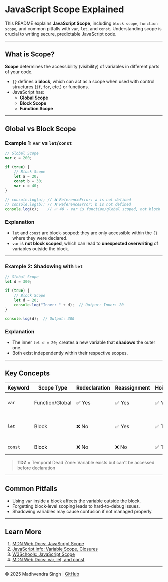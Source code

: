 # JavaScript Scope Explained

This README explains **JavaScript Scope**, including `block scope`, `function scope`, and common pitfalls with `var`, `let`, and `const`. Understanding scope is crucial to writing secure, predictable JavaScript code.

---

## What is Scope?

**Scope** determines the accessibility (visibility) of variables in different parts of your code.

- `{}` defines a **block**, which can act as a scope when used with control structures (`if`, `for`, etc.) or functions.
- JavaScript has:
  - **Global Scope**
  - **Block Scope**
  - **Function Scope**

---

## Global vs Block Scope

### Example 1: `var` vs `let`/`const`

```javascript
// Global Scope
var c = 200;

if (true) {
    // Block Scope
    let a = 20;
    const b = 30;
    var c = 40;
}

// console.log(a); // ❌ ReferenceError: a is not defined
// console.log(b); // ❌ ReferenceError: b is not defined
console.log(c);    // ✅ 40 - var is function/global scoped, not block scoped
```

### Explanation

- `let` and `const` are block-scoped: they are only accessible within the `{}` where they were declared.
- `var` is **not block scoped**, which can lead to **unexpected overwriting** of variables outside the block.

---

### Example 2: Shadowing with `let`

```javascript
// Global Scope
let d = 300;

if (true) {
    // Block Scope
    let d = 20;
    console.log("Inner: " + d);  // Output: Inner: 20
}

console.log(d);  // Output: 300
```

### Explanation

- The inner `let d = 20;` creates a new variable that **shadows** the outer one.
- Both exist independently within their respective scopes.

---

## Key Concepts

| Keyword  | Scope Type     | Redeclaration | Reassignment | Hoisting | Best Use                        |
|----------|----------------|---------------|--------------|----------|---------------------------------|
| `var`    | Function/Global| ✅ Yes         | ✅ Yes        | ✅ Yes    | Avoid in modern code            |
| `let`    | Block          | ❌ No          | ✅ Yes        | ✅ TDZ    | Use for mutable block variables |
| `const`  | Block          | ❌ No          | ❌ No         | ✅ TDZ    | Use for constants               |

> **TDZ** = Temporal Dead Zone: Variable exists but can't be accessed before declaration

---

## Common Pitfalls

- Using `var` inside a block affects the variable outside the block.
- Forgetting block-level scoping leads to hard-to-debug issues.
- Shadowing variables may cause confusion if not managed properly.

---

## Learn More

1. [MDN Web Docs: JavaScript Scope](https://developer.mozilla.org/en-US/docs/Glossary/Scope)
2. [JavaScript.info: Variable Scope, Closures](https://javascript.info/closure)
3. [W3Schools: JavaScript Scope](https://www.w3schools.com/js/js_scope.asp)
4. [MDN Web Docs: var, let, and const](https://developer.mozilla.org/en-US/docs/Web/JavaScript/Reference/Statements/let)

---

© 2025 Madhvendra Singh | [GitHub](https://github.com/madhvendrasingh007)
